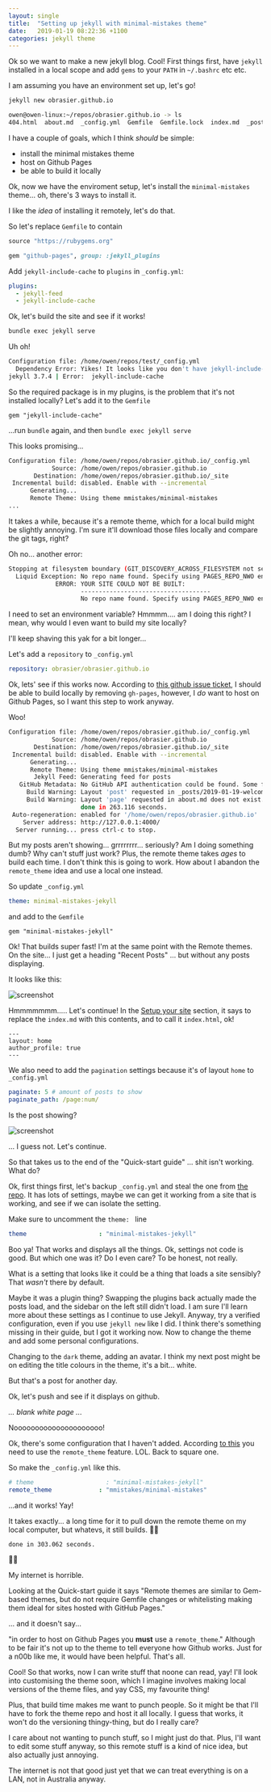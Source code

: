 ```yaml
---
layout: single
title:  "Setting up jekyll with minimal-mistakes theme"
date:   2019-01-19 08:22:36 +1100
categories: jekyll theme
---
```

Ok so we want to make a new jekyll blog. Cool! First things first, have `jekyll` installed in a local scope and add `gems` to your `PATH` in `~/.bashrc` etc etc. 

I am assuming you have an environment set up, let's go!

```bash
jekyll new obrasier.github.io
```
```bash
owen@owen-linux:~/repos/obrasier.github.io -> ls
404.html  about.md  _config.yml  Gemfile  Gemfile.lock  index.md  _posts
```
I have a couple of goals, which I think *should* be simple:

- install the minimal mistakes theme
- host on Github Pages
- be able to build it locally

Ok, now we have the enviroment setup, let's install the `minimal-mistakes` theme... oh, there's 3 ways to install it. 

I like the _idea_ of installing it remotely, let's do that.

So let's replace `Gemfile` to contain

```ruby
source "https://rubygems.org"

gem "github-pages", group: :jekyll_plugins
```
Add `jekyll-include-cache` to `plugins` in `_config.yml`:

```yaml
plugins:
  - jekyll-feed
  - jekyll-include-cache
```

Ok, let's build the site and see if it works!

```bash
bundle exec jekyll serve
```

Uh oh!
```bash
Configuration file: /home/owen/repos/test/_config.yml
  Dependency Error: Yikes! It looks like you don't have jekyll-include-cache or one of its dependencies installed. In order to use Jekyll as currently configured, you'll need to install this gem. The full error message from Ruby is: 'cannot load such file -- jekyll-include-cache' If you run into trouble, you can find helpful resources at https://jekyllrb.com/help/!
jekyll 3.7.4 | Error:  jekyll-include-cache
```
So the required package is in my plugins, is the problem that it's not installed locally? Let's add it to the `Gemfile`

```
gem "jekyll-include-cache"
```
...run `bundle` again, and then `bundle exec jekyll serve`

This looks promising...
```bash
Configuration file: /home/owen/repos/obrasier.github.io/_config.yml
            Source: /home/owen/repos/obrasier.github.io
       Destination: /home/owen/repos/obrasier.github.io/_site
 Incremental build: disabled. Enable with --incremental
      Generating...
      Remote Theme: Using theme mmistakes/minimal-mistakes
...
```
It takes a while, because it's a remote theme, which for a local build might be slightly annoying. I'm sure it'll download those files locally and compare the git tags, right?

Oh no... another error:
```bash
Stopping at filesystem boundary (GIT_DISCOVERY_ACROSS_FILESYSTEM not set).
  Liquid Exception: No repo name found. Specify using PAGES_REPO_NWO environment variables, 'repository' in your configuration, or set up an 'origin' git remote pointing to your github.com repository. in /_layouts/default.html
             ERROR: YOUR SITE COULD NOT BE BUILT:
                    ------------------------------------
                    No repo name found. Specify using PAGES_REPO_NWO environment variables, 'repository' in your configuration, or set up an 'origin' git remote pointing to your github.com repository.
```
I need to set an environment variable? Hmmmm.... am I doing this right? I mean, why would I even want to build my site locally?

I'll keep shaving this yak for a bit longer... 

Let's add a `repository` to `_config.yml`

```yaml
repository: obrasier/obrasier.github.io
```

Ok, lets' see if this works now. According to [this github issue ticket](https://github.com/jekyll/jekyll/issues/4705), I should be able to build locally by removing `gh-pages`, however, I _do_ want to host on Github Pages, so I want this step to work anyway.

Woo!

```bash
Configuration file: /home/owen/repos/obrasier.github.io/_config.yml
            Source: /home/owen/repos/obrasier.github.io
       Destination: /home/owen/repos/obrasier.github.io/_site
 Incremental build: disabled. Enable with --incremental
      Generating...
      Remote Theme: Using theme mmistakes/minimal-mistakes
       Jekyll Feed: Generating feed for posts
   GitHub Metadata: No GitHub API authentication could be found. Some fields may be missing or have incorrect data.
     Build Warning: Layout 'post' requested in _posts/2019-01-19-welcome-to-jekyll.markdown does not exist.
     Build Warning: Layout 'page' requested in about.md does not exist.
                    done in 263.116 seconds.
 Auto-regeneration: enabled for '/home/owen/repos/obrasier.github.io'
    Server address: http://127.0.0.1:4000/
  Server running... press ctrl-c to stop.
```

But my posts aren't showing... grrrrrrrr... seriously? Am I doing something dumb? Why can't stuff just work? Plus, the remote theme takes *ages* to build each time. I don't think this is going to work. How about I abandon the `remote_theme` idea and use a local one instead.

So update `_config.yml`
```yaml
theme: minimal-mistakes-jekyll
```
and add to the `Gemfile`
```
gem "minimal-mistakes-jekyll"
```

Ok! That builds super fast! I'm at the same point with the Remote themes. On the site... I just get a heading "Recent Posts" ... but without any posts displaying.

It looks like this:

![screenshot](/assets/images/pagination.png)

Hmmmmmmm..... Let's continue! In the [Setup your site](https://mmistakes.github.io/minimal-mistakes/docs/quick-start-guide/#setup-your-site) section, it says to replace the `index.md` with this contents, and to call it `index.html`, ok!

```
---
layout: home
author_profile: true
---
```

We also need to add the `pagination` settings because it's of layout `home` to `_config.yml`
```yaml
paginate: 5 # amount of posts to show
paginate_path: /page:num/
```
Is the post showing?

![screenshot](/assets/images/pagination.png)

... I guess not. Let's continue.

So that takes us to the end of the "Quick-start guide" ... shit isn't working. What do?

Ok, first things first, let's backup `_config.yml` and steal the one from [the repo](https://github.com/mmistakes/minimal-mistakes/blob/master/_config.yml). It has lots of settings, maybe we can get it working from a site that is working, and see if we can isolate the setting.

Make sure to uncomment the `theme: ` line

```yaml
theme                    : "minimal-mistakes-jekyll"
```

Boo ya! That works and displays all the things. Ok, settings not code is good. But which one was it? Do I even care? To be honest, not really.

What is a setting that looks like it could be a thing that loads a site sensibly? That _wasn't_ there by default.

Maybe it was a plugin thing? Swapping the plugins back actually made the posts load, and the sidebar on the left still didn't load. I am sure I'll learn more about these settings as I continue to use Jekyll. Anyway, try a verified configuration, even if you use `jekyll new` like I did. I think there's something missing in their guide, but I got it working now. Now to change the theme and add some personal configurations.

Changing to the `dark` theme, adding an avatar. I think my next post might be on editing the title colours in the theme, it's a bit... white.

But that's a post for another day. 

Ok, let's push and see if it displays on github. 

*... blank white page ...*

Nooooooooooooooooooooo!

Ok, there's some configuration that I haven't added. According [to this](https://stackoverflow.com/questions/49071139/jekyll-github-works-on-local-but-empty-page-on-https-username-github-io) you need to use the `remote_theme` feature. LOL. Back to square one.

So make the `_config.yml` like this.
```yaml
# theme                    : "minimal-mistakes-jekyll"
remote_theme             : "mmistakes/minimal-mistakes"
```

...and it works! Yay!

It takes exactly... a long time for it to pull down the remote theme on my local computer, but whatevs, it still builds. 🤷‍♂️

```
done in 303.062 seconds.
```
🤦‍♂️

My internet is horrible.

Looking at the Quick-start guide it says "Remote themes are similar to Gem-based themes, but do not require Gemfile changes or whitelisting making them ideal for sites hosted with GitHub Pages."

... and it doesn't say...

"in order to host on Github Pages you **must** use a `remote_theme`." Although to be fair it's not up to the theme to tell everyone how Github works. Just for a n00b like me, it would have been helpful. That's all.

Cool! So that works, now I can write stuff that noone can read, yay! I'll look into customising the theme soon, which I imagine involves making local versions of the theme files, and yay CSS, my favourite thing! 

Plus, that build time makes me want to punch people. So it might be that I'll have to fork the theme repo and host it all locally. I guess that works, it won't do the versioning thingy-thing, but do I really care?

I care about not wanting to punch stuff, so I might just do that. Plus, I'll want to edit some stuff anyway, so this remote stuff is a kind of nice idea, but also actually just annoying. 

The internet is not that good just yet that we can treat everything is on a LAN, not in Australia anyway.